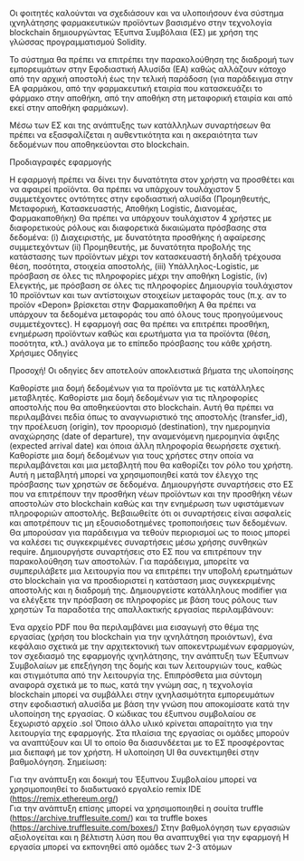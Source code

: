 Οι φοιτητές καλούνται να σχεδιάσουν και να υλοποιήσουν ένα σύστημα ιχνηλάτησης φαρμακευτικών προϊόντων βασισμένο στην τεχνολογία blockchain δημιουργώντας Έξυπνα Συμβόλαια (ΕΣ) με χρήση της γλώσσας προγραμματισμού Solidity.

Το σύστημα θα πρέπει να επιτρέπει την παρακολούθηση της διαδρομή των εμπορευμάτων στην Εφοδιαστική Αλυσίδα (ΕΑ) καθώς αλλάζουν κάτοχο από την αρχική αποστολή έως την τελική παράδοση (για παράδειγμα στην ΕΑ φαρμάκου, από την φαρμακευτική εταιρία που κατασκευάζει το φάρμακο στην αποθήκη, από την αποθήκη στη μεταφορική εταιρία και από εκεί στην αποθήκη φαρμάκων).

Μέσω των ΕΣ και της ανάπτυξης των κατάλληλων συναρτήσεων θα πρέπει να εξασφαλίζεται η αυθεντικότητα και η ακεραιότητα των δεδομένων που αποθηκεύονται στο blockchain.

Προδιαγραφές εφαρμογής

Η εφαρμογή πρέπει να δίνει την δυνατότητα στον χρήστη να προσθέτει και να αφαιρεί προϊόντα.
Θα πρέπει να υπάρχουν τουλάχιστον 5 συμμετέχοντες οντότητες στην εφοδιαστική αλυσίδα (Προμηθευτής, Μεταφορική, Κατασκευαστής, Αποθήκη Logistic, Διανομέας, Φαρμακαποθήκη)
Θα πρέπει να υπάρχουν τουλάχιστον 4 χρήστες με διαφορετικούς ρόλους και διαφορετικά δικαιώματα πρόσβασης στα δεδομένα: (i) Διαχειριστής, με δυνατότητα προσθήκης ή αφαίρεσης συμμετεχόντων (ii) Προμηθευτής, με δυνατότητα προβολής της κατάστασης των προϊόντων μέχρι τον κατασκευαστή δηλαδή τρέχουσα θέση, ποσότητα, στοιχεία αποστολής, (iii) Υπάλληλος-Logistic, με πρόσβαση σε όλες τις πληροφορίες μέχρι την αποθήκη Logistic, (iv) Ελεγκτής,  με πρόσβαση σε όλες τις πληροφορίες
Δημιουργία τουλάχιστον 10 προϊόντων και των αντίστοιχων στοιχείων μεταφοράς τους (π.χ. αν το προϊόν «Depon» βρίσκεται στην Φαρμακαποθήκη Α θα πρέπει να υπάρχουν τα δεδομένα μεταφοράς του από όλους τους προηγούμενους συμμετέχοντες).
Η εφαρμογή σας θα πρέπει να επιτρέπει προσθήκη, ενημέρωση προϊόντων καθώς και ερωτήματα για τα προϊόντα (θέση, ποσότητα, κτλ.) ανάλογα με το επίπεδο πρόσβασης του κάθε χρήστη.
Χρήσιμες Οδηγίες

Προσοχή! Οι οδηγίες δεν αποτελούν αποκλειστικά βήματα της υλοποίησης

Καθορίστε μια δομή δεδομένων για τα προϊόντα με τις κατάλληλες μεταβλητές.
Καθορίστε μια δομή δεδομένων για τις πληροφορίες αποστολής που θα αποθηκεύονται στο blockchain. Αυτή θα πρέπει να περιλαμβάνει πεδία όπως το αναγνωριστικό της αποστολής (transfer_id), την προέλευση (origin), τον προορισμό (destination), την ημερομηνία αναχώρησης (date of departure), την αναμενόμενη ημερομηνία άφιξης (expected arrival date) και όποια άλλη πληροφορία θεωρήσετε σχετική.
Καθορίστε μια δομή δεδομένων για τους χρήστες στην οποία να περιλαμβάνεται και μια μεταβλητή που θα καθορίζει τον ρόλο του χρήστη. Αυτή η μεταβλητή μπορεί να χρησιμοποιηθεί κατά τον έλεγχο της πρόσβασης των χρηστών σε δεδομένα.
Δημιουργήστε συναρτήσεις στο ΕΣ που να επιτρέπουν την προσθήκη νέων προϊόντων και την προσθήκη νέων αποστολών στο blockchain καθώς και την ενημέρωση των υφιστάμενων πληροφοριών αποστολής. Βεβαιωθείτε ότι οι συναρτήσεις είναι ασφαλείς και αποτρέπουν τις μη εξουσιοδοτημένες τροποποιήσεις των δεδομένων. Θα μπορούσαν για παράδειγμα να τεθούν περιορισμοί ως το ποιος μπορεί να καλέσει τις συγκεκριμένες συναρτήσεις μέσω χρήσης συνθηκών require.
Δημιουργήστε συναρτήσεις στο ΕΣ που να επιτρέπουν την παρακολούθηση των αποστολών. Για παράδειγμα, μπορείτε να συμπεριλάβετε μια λειτουργία που να επιτρέπει την υποβολή ερωτημάτων στο blockchain για να προσδιοριστεί η κατάσταση μιας συγκεκριμένης αποστολής και η διαδρομή της.
Δημιουργείστε κατάλληλους modifier για να ελέγξετε την πρόσβαση σε πληροφορίες με βάση τους ρόλους των χρηστών
Τα παραδοτέα της απαλλακτικής εργασίας περιλαμβάνουν:

Ένα αρχείο PDF που θα περιλαμβάνει μια εισαγωγή στο θέμα της εργασίας (χρήση του blockchain για την ιχνηλάτηση προιόντων), ένα κεφάλαιο σχετικά με την αρχιτεκτονική των αποκεντρωμένων εφαρμογών, τον σχεδιασμό της εφαρμογής ιχνηλάτησης, την ανάπτυξη των Έξυπνων Συμβολαίων με επεξήγηση της δομής και των λειτουργιών τους, καθώς και στιγμιότυπα από την λειτουργία της. Επιπρόσθετα μια σύντομη αναφορά σχετικά με το πως, κατά την γνώμη σας, η τεχνολογία blockchain μπορεί να συμβάλλει στην ιχνηλασιμότητα εμπορευμάτων στην εφοδιαστική αλυσίδα με βάση την γνώση που αποκομίσατε κατά την υλοποίηση της εργασίας.
Ο κώδικας του έξυπνου συμβολαίου σε ξεχωριστό αρχείο .sol
Όποιο άλλο υλικό κρίνεται απαραίτητο για την λειτουργία της εφαρμογής. Στα πλαίσια της εργασίας οι ομάδες μπορούν να αναπτύξουν και UI το οποίο θα διασυνδέεται με το ΕΣ προσφέροντας μια διεπαφή με τον χρήστη. Η υλοποίηση UI θα συνεκτιμηθεί στην βαθμολόγηση.
Σημείωση:

Για την ανάπτυξη και δοκιμή του Έξυπνου Συμβολαίου μπορεί να χρησιμοποιηθεί το διαδικτυακό εργαλείο remix IDE (https://remix.ethereum.org/)  
Για την ανάπτυξη επίσης μπορεί να χρησιμοποιηθεί η σουίτα truffle (https://archive.trufflesuite.com/) και τα truffle boxes (https://archive.trufflesuite.com/boxes/)
Στην βαθμολόγηση των εργασιών αξιολογείται και η βέλτιστη λύση που θα αναπτυχθεί για την εφαρμογή
Η εργασία μπορεί να εκπονηθεί από ομάδες των 2-3 ατόμων